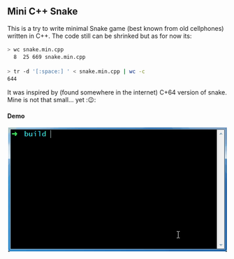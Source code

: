 ## Mini C++ Snake
This is a try to write minimal Snake game (best known from old cellphones) written in C++. The code
still can be shrinked but as for now its:

```sh
> wc snake.min.cpp
  8  25 669 snake.min.cpp
  
> tr -d '[:space:] ' < snake.min.cpp | wc -c
644
```

It was inspired by (found somewhere in the internet) C+64 version of snake. Mine is not that small... yet ::wink:: 

#### Demo
<p align="center">
<img src="https://raw.githubusercontent.com/vincentto13/minimal-snake/master/demo.gif">
</p>

